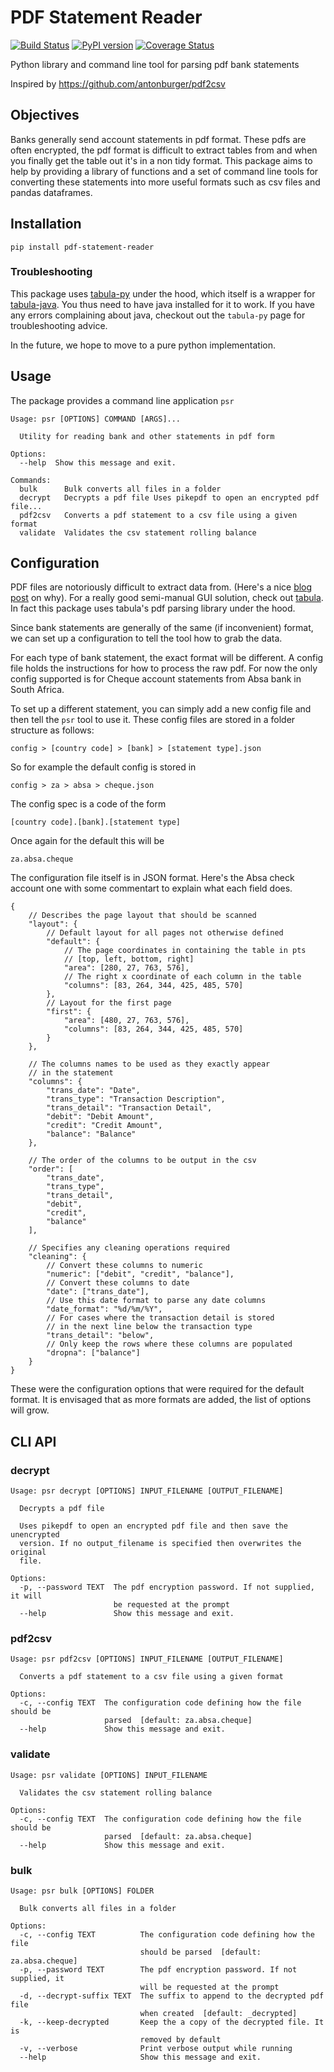# PDF Statement Reader
[![Build Status](https://travis-ci.com/marlanperumal/pdf_statement_reader.svg?branch=master)](https://travis-ci.com/marlanperumal/pdf_statement_reader)
[![PyPI version](https://badge.fury.io/py/pdf-statement-reader.svg)](https://badge.fury.io/py/pdf-statement-reader)
[![Coverage Status](https://coveralls.io/repos/github/marlanperumal/pdf_statement_reader/badge.svg)](https://coveralls.io/github/marlanperumal/pdf_statement_reader)

Python library and command line tool for parsing pdf bank statements

Inspired by https://github.com/antonburger/pdf2csv

## Objectives

Banks generally send account statements in pdf format. These pdfs are often encrypted, the pdf format is difficult to extract tables from and when you finally get the table out it's in a non tidy format. This package aims to help by providing a library of functions and a set of command line tools for converting these statements into more useful formats such as csv files and pandas dataframes.

## Installation

```
pip install pdf-statement-reader
```

### Troubleshooting

This package uses [tabula-py](https://github.com/chezou/tabula-py) under the hood, which itself is a wrapper for [tabula-java](https://github.com/tabulapdf/tabula-java). You thus need to have java installed for it to work. If you have any errors complaining about java, checkout out the `tabula-py` page for troubleshooting advice.

In the future, we hope to move to a pure python implementation.

## Usage

The package provides a command line application `psr`

```
Usage: psr [OPTIONS] COMMAND [ARGS]...

  Utility for reading bank and other statements in pdf form

Options:
  --help  Show this message and exit.

Commands:
  bulk      Bulk converts all files in a folder
  decrypt   Decrypts a pdf file Uses pikepdf to open an encrypted pdf file...
  pdf2csv   Converts a pdf statement to a csv file using a given format
  validate  Validates the csv statement rolling balance
```

## Configuration

PDF files are notoriously difficult to extract data from. (Here's a nice [blog post](https://www.propublica.org/nerds/heart-of-nerd-darkness-why-dollars-for-docs-was-so-difficult) on why). For a really good semi-manual GUI solution, check out [tabula](https://tabula.technology/). In fact this package uses tabula's pdf parsing library under the hood.

Since bank statements are generally of the same (if inconvenient) format, we can set up a configuration to tell the tool how to grab the data.

For each type of bank statement, the exact format will be different. A config file holds the instructions for how to process the raw pdf. For now the only config supported is for Cheque account statements from Absa bank in South Africa. 

To set up a different statement, you can simply add a new config file and then tell the `psr` tool to use it. These config files are stored in a folder structure as follows:

    config > [country code] > [bank] > [statement type].json

So for example the default config is stored in

    config > za > absa > cheque.json

The config spec is a code of the form

    [country code].[bank].[statement type]

Once again for the default this will be

    za.absa.cheque

The configuration file itself is in JSON format. Here's the Absa check account one with some commentart to explain what each field does.

```json5
{
    // Describes the page layout that should be scanned
    "layout": { 
        // Default layout for all pages not otherwise defined
        "default": {
            // The page coordinates in containing the table in pts 
            // [top, left, bottom, right]
            "area": [280, 27, 763, 576],
            // The right x coordinate of each column in the table
            "columns": [83, 264, 344, 425, 485, 570]
        },
        // Layout for the first page
        "first": {
            "area": [480, 27, 763, 576],
            "columns": [83, 264, 344, 425, 485, 570]
        }
    },

    // The columns names to be used as they exactly appear
    // in the statement
    "columns": {
        "trans_date": "Date",
        "trans_type": "Transaction Description",
        "trans_detail": "Transaction Detail",
        "debit": "Debit Amount",
        "credit": "Credit Amount",
        "balance": "Balance"
    },

    // The order of the columns to be output in the csv
    "order": [
        "trans_date",
        "trans_type",
        "trans_detail",
        "debit",
        "credit",
        "balance"
    ],

    // Specifies any cleaning operations required
    "cleaning": {
        // Convert these columns to numeric
        "numeric": ["debit", "credit", "balance"],
        // Convert these columns to date
        "date": ["trans_date"],
        // Use this date format to parse any date columns
        "date_format": "%d/%m/%Y",
        // For cases where the transaction detail is stored
        // in the next line below the transaction type
        "trans_detail": "below",
        // Only keep the rows where these columns are populated
        "dropna": ["balance"]
    }
}
```

These were the configuration options that were required for the default format. It is envisaged that as more formats are added, the list of options will grow.

## CLI API

### decrypt

```
Usage: psr decrypt [OPTIONS] INPUT_FILENAME [OUTPUT_FILENAME]

  Decrypts a pdf file

  Uses pikepdf to open an encrypted pdf file and then save the unencrypted
  version. If no output_filename is specified then overwrites the original
  file.

Options:
  -p, --password TEXT  The pdf encryption password. If not supplied, it will
                       be requested at the prompt
  --help               Show this message and exit.
```

### pdf2csv

```
Usage: psr pdf2csv [OPTIONS] INPUT_FILENAME [OUTPUT_FILENAME]

  Converts a pdf statement to a csv file using a given format

Options:
  -c, --config TEXT  The configuration code defining how the file should be
                     parsed  [default: za.absa.cheque]
  --help             Show this message and exit.
```

### validate

```
Usage: psr validate [OPTIONS] INPUT_FILENAME

  Validates the csv statement rolling balance

Options:
  -c, --config TEXT  The configuration code defining how the file should be
                     parsed  [default: za.absa.cheque]
  --help             Show this message and exit.
```

### bulk

```
Usage: psr bulk [OPTIONS] FOLDER

  Bulk converts all files in a folder

Options:
  -c, --config TEXT          The configuration code defining how the file
                             should be parsed  [default: za.absa.cheque]
  -p, --password TEXT        The pdf encryption password. If not supplied, it
                             will be requested at the prompt
  -d, --decrypt-suffix TEXT  The suffix to append to the decrypted pdf file
                             when created  [default: _decrypted]
  -k, --keep-decrypted       Keep the a copy of the decrypted file. It is
                             removed by default
  -v, --verbose              Print verbose output while running
  --help                     Show this message and exit.
```

